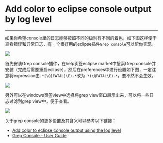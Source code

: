 # Add color to eclipse console output by log level
---

如果你希望console里的日志能够按照不同的级别有不同的着色，如下图这样便于查看错误和异常日志，有一个很好用的eclipse插件`Grep console`可以帮你实现。

![](https://jverson.oss-cn-beijing.aliyuncs.com/201707142005_208.png)

首先安装Grep console插件，在help页签eclipse market中搜索Grep console并安装（完成后需要重启eclipse），然后在preferences中进行设置如下图，一定注意将expression由`.*(\Q[FATAL]\E).*`改为`.*(\QFATAL\E).*`，要不然不会生效。

![](https://jverson.oss-cn-beijing.aliyuncs.com/201707142027_598.png)

另外可以在windows页签view中选择将grep view窗口展示出来，可以将一些日志过滤到grep view中，便于查看。

![](https://jverson.oss-cn-beijing.aliyuncs.com/201707142031_586.png)

关于grep console的更多设置及其含义可以参考以下链接：

- [Add color to eclipse console output using the log level](https://atechblogagain.wordpress.com/2013/06/03/add-color-to-eclipse-console-output-using-the-log-level/)
- [Grep Console - User Guide](http://marian.schedenig.name/wp-content/static/grepconsole_userguide/)